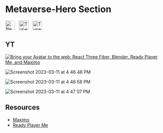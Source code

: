 # Metaverse-Hero Section

<img align="left" alt="NextJS" width="30px" style="padding-right:10px;" src="https://global.discourse-cdn.com/standard17/uploads/threejs/original/2X/e/e4f86d2200d2d35c30f7b1494e96b9595ebc2751.png" />

<img align="left" alt="TypeScript" width="30px" style="padding-right:10px;" src="https://www.vectorlogo.zone/logos/reactjs/reactjs-icon.svg" />

<img align="left" alt="TypeScript" width="30px" style="padding-right:10px;" src="https://cdn.jsdelivr.net/gh/devicons/devicon/icons/typescript/typescript-plain.svg" />

<br/>
<br/>

## YT
[![Bring your Avatar to the web: React Three Fiber, Blender, Ready Player Me, and Maximo](https://ytcards.demolab.com/?id=DiOt6yqmc5k&title=Bring+your+Avatar+to+the+web%3A+React+Three+Fiber%2C+Blender%2C+Ready+Player+Me%2C+and+Maximo&lang=en&timestamp=1680206405&background_color=%230d1117&title_color=%23ffffff&stats_color=%23dedede&width=250 "Bring your Avatar to the web: React Three Fiber, Blender, Ready Player Me, and Maximo")](https://www.youtube.com/watch?v=DiOt6yqmc5k)

![Screenshot 2023-03-11 at 4 46 48 PM](https://user-images.githubusercontent.com/76642519/224485372-69292003-6499-4fbf-b870-e0bae08b5593.png)

![Screenshot 2023-03-11 at 4 46 58 PM](https://user-images.githubusercontent.com/76642519/224485376-4be0de6a-ebdd-4006-877a-9d4211368858.png)

![Screenshot 2023-03-11 at 4 47 07 PM](https://user-images.githubusercontent.com/76642519/224485379-2480bcde-ebf3-4481-8671-00a3077a604f.png)

## Resources

-   [Maximo](https://www.mixamo.com/)
-   [Ready Player Me](https://readyplayer.me/)
